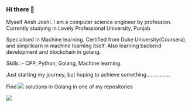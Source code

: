 ### Hi there 👋

Myself Ansh Joshi. I am a computer science engineer by profession. Currently studying in Lovely Professional University, Punjab
 
Specialised in Machine learning. Certified from Duke University(Coursera), and simplilearn in machine learning itself. Also learning backend development and blockchain in golang.

Skills :- CPP, Python, Golang, Machine learning.

Just starting my journey, but hoping to achieve something................


Find <img src = "https://img.shields.io/badge/Exercism-009CAB?style=for-the-badge&logo=exercism&logoColor=white"/> solutions in Golang in one of my repositories


<img src = "https://img.shields.io/badge/TensorFlow-FF6F00?style=for-the-badge&logo=tensorflow&logoColor=white"/>
